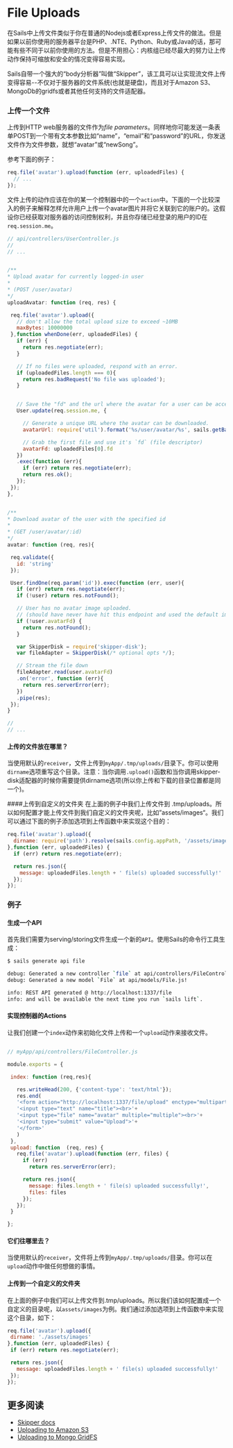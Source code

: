 # File Uploads
在Sails中上传文件类似于你在普通的Nodejs或者Express上传文件的做法。但是如果以前你使用的服务器平台是PHP、.NTE、Python、Ruby或Java的话，那可能有些不同于以前你使用的方法。但是不用担心：内核组已经尽最大的努力让上传动作保持可缩放和安全的情况变得容易实现。

Sails自带一个强大的“body分析器”叫做“Skipper”，该工具可以让实现流文件上传变得容易--不仅对于服务器的文件系统(也就是硬盘)，而且对于Amazon S3、MongoDb的gridfs或者其他任何支持的文件适配器。

### 上传一个文件
上传到HTTP web服务器的文件作为*file parameters*。同样地你可能发送一条表单POST到一个带有文本参数比如“name”，“email”和“password”的URL，你发送文件作为文件参数，就想“avatar”或“newSong”。

参考下面的例子：

```javascript
req.file('avatar').upload(function (err, uploadedFiles) {
  // ...
});
```

文件上传的动作应该在你的某一个控制器中的一个`action`中。下面的一个比较深入的例子来解释怎样允许用户上传一个avatar图片并将它关联到它的账户的。这假设你已经获取对服务器的访问控制权利，并且你存储已经登录的用户的ID在`req.session.me`。

 ```javascript
// api/controllers/UserController.js
//
// ...


/**
 * Upload avatar for currently logged-in user
 *
 * (POST /user/avatar)
 */
uploadAvatar: function (req, res) {

  req.file('avatar').upload({
    // don't allow the total upload size to exceed ~10MB
    maxBytes: 10000000
  },function whenDone(err, uploadedFiles) {
    if (err) {
      return res.negotiate(err);
    }

    // If no files were uploaded, respond with an error.
    if (uploadedFiles.length === 0){
      return res.badRequest('No file was uploaded');
    }


    // Save the "fd" and the url where the avatar for a user can be accessed
    User.update(req.session.me, {

      // Generate a unique URL where the avatar can be downloaded.
      avatarUrl: require('util').format('%s/user/avatar/%s', sails.getBaseUrl(), req.session.me),

      // Grab the first file and use it's `fd` (file descriptor)
      avatarFd: uploadedFiles[0].fd
    })
    .exec(function (err){
      if (err) return res.negotiate(err);
      return res.ok();
    });
  });
},


/**
 * Download avatar of the user with the specified id
 *
 * (GET /user/avatar/:id)
 */
avatar: function (req, res){

  req.validate({
    id: 'string'
  });

  User.findOne(req.param('id')).exec(function (err, user){
    if (err) return res.negotiate(err);
    if (!user) return res.notFound();

    // User has no avatar image uploaded.
    // (should have never have hit this endpoint and used the default image)
    if (!user.avatarFd) {
      return res.notFound();
    }

    var SkipperDisk = require('skipper-disk');
    var fileAdapter = SkipperDisk(/* optional opts */);

    // Stream the file down
    fileAdapter.read(user.avatarFd)
    .on('error', function (err){
      return res.serverError(err);
    })
    .pipe(res);
  });
}

//
// ...
```


#### 上传的文件放在哪里？
当使用默认的`receiver`，文件上传到`myApp/.tmp/uploads/`目录下。你可以使用`dirname`选项重写这个目录。注意：当你调用`.upload()`函数和当你调用skipper-disk适配器的时候你需要提供dirname选项(所以你上传和下载的目录位置都是同一个)。

####上传到自定义的文件夹
在上面的例子中我们上传文件到 .tmp/uploads。所以如何配置才能上传文件到我们自定义的文件夹呢，比如”assets/images“。我们可以通过下面的例子添加选项到上传函数中来实现这个目的：

```javascript
req.file('avatar').upload({
  dirname: require('path').resolve(sails.config.appPath, '/assets/images')
},function (err, uploadedFiles) {
  if (err) return res.negotiate(err);

  return res.json({
    message: uploadedFiles.length + ' file(s) uploaded successfully!'
  });
});
```

### 例子
#### 生成一个API
首先我们需要为serving/storing文件生成一个新的`API`。使用Sails的命令行工具生成：

```sh
$ sails generate api file

debug: Generated a new controller `file` at api/controllers/FileController.js!
debug: Generated a new model `File` at api/models/File.js!

info: REST API generated @ http://localhost:1337/file
info: and will be available the next time you run `sails lift`.
```

#### 实现控制器的Actions
让我们创建一个`index`动作来初始化文件上传和一个`upload`动作来接收文件。

 ```javascript

// myApp/api/controllers/FileController.js

module.exports = {

  index: function (req,res){

    res.writeHead(200, {'content-type': 'text/html'});
    res.end(
    '<form action="http://localhost:1337/file/upload" enctype="multipart/form-data" method="post">'+
    '<input type="text" name="title"><br>'+
    '<input type="file" name="avatar" multiple="multiple"><br>'+
    '<input type="submit" value="Upload">'+
    '</form>'
    )
  },
  upload: function  (req, res) {
    req.file('avatar').upload(function (err, files) {
      if (err)
        return res.serverError(err);

      return res.json({
        message: files.length + ' file(s) uploaded successfully!',
        files: files
      });
    });
  }

};
```

#### 它们往哪里去？
当使用默认的`receiver`，文件将上传到`myApp/.tmp/uploads/`目录。你可以在`upload`动作中做任何想做的事情。

#### 上传到一个自定义的文件夹
在上面的例子中我们可以上传文件到.tmp/uploads。所以我们该如何配置成一个自定义的目录呢，以`assets/images`为例。我们通过添加选项到上传函数中来实现这个目录，如下：

 ```javascript
req.file('avatar').upload({
  dirname: './assets/images'
},function (err, uploadedFiles) {
  if (err) return res.negotiate(err);

  return res.json({
    message: uploadedFiles.length + ' file(s) uploaded successfully!'
  });
});
```

## 更多阅读
+ [Skipper docs](https://github.com/balderdashy/skipper)
+ [Uploading to Amazon S3](http://sailsjs.org/documentation/concepts/file-uploads/uploading-to-s-3)
+ [Uploading to Mongo GridFS](http://sailsjs.org/documentation/concepts/file-uploads/uploading-to-grid-fs)



<docmeta name="displayName" value="File Uploads">
